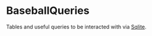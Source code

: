 BaseballQueries
===============

Tables and useful queries to be interacted with via [Sqlite](http://www.sqlite.org/).  
